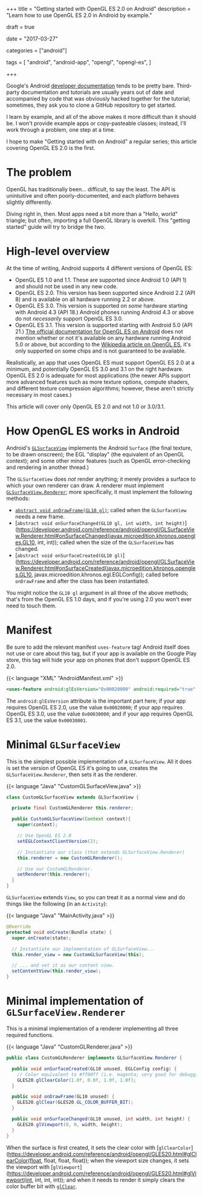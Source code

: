 +++
title = "Getting started with OpenGL ES 2.0 on Android"
description = "Learn how to use OpenGL ES 2.0 in Android by example."

draft = true

date = "2017-03-27"

categories = ["android"]

tags = [
     "android",
     "android-app",
     "opengl",
     "opengl-es",
     ]
     
+++

Google's Android
[developer documentation](https://developer.android.com/guide/topics/graphics/opengl.html)
tends to be pretty bare. Third-party documentation and tutorials are
usually years out of date and accompanied by code that was obviously
hacked together for the tutorial; sometimes, they ask you to clone a
GitHub repository to get started.

I learn by example, and all of the above makes it more difficult than
it should be. I won't provide example apps or copy-pasteable classes;
instead, I'll work through a problem, one step at a time.

I hope to make "Getting started with <whatever> on Android" a regular
series; this article covering OpenGL ES 2.0 is the first.

<!--more-->

# The problem

OpenGL has traditionally been... difficult, to say the least. The API
is unintuitive and often poorly-documented, and each platform behaves
slightly differently.

Diving right in, then. Most apps need a bit more than a "Hello, world"
triangle; but often, importing a full OpenGL library is overkill. This
"getting started" guide will try to bridge the two.

# High-level overview

At the time of writing, Android supports 4 different versions of
OpenGL ES:

* OpenGL ES 1.0 and 1.1. These are supported since Android 1.0 (API 1) and
  should not be used in any new code.
* OpenGL ES 2.0. This version has been supported since Android 2.2
  (API 8) and is available on all hardware running 2.2 or above.
* OpenGL ES 3.0. This version is supported on _some_ hardware starting
  with Android 4.3 (API 18.) Android phones running Android 4.3 or
  above do not _necessarily_ support OpenGL ES 3.0.
* OpenGL ES 3.1. This version is supported starting with Android 5.0
  (API 21.)
  [The official documentation for OpenGL ES on Android](https://developer.android.com/guide/topics/graphics/opengl.html)
  does not mention whether or not it's available on any hardware
  running Android 5.0 or above, but according to the
  [Wikipedia article on OpenGL ES](https://en.wikipedia.org/wiki/OpenGL_ES#OpenGL_ES_3.1_2),
  it's only supported on some chips and is not guaranteed to be
  available.

Realistically, an app that uses OpenGL ES must support OpenGL ES 2.0
at a minimum, and potentially OpenGL ES 3.0 and 3.1 on the right
hardware. OpenGL ES 2.0 is adequate for most applications (the newer
APIs support more advanced features such as more texture options,
compute shaders, and different texture compression algorithms;
however, these aren't strictly necessary in most cases.)

This article will cover only OpenGL ES 2.0 and not 1.0 or 3.0/3.1.

# How OpenGL ES works in Android

Android's
[`GLSurfaceView`](https://developer.android.com/reference/android/opengl/GLSurfaceView.html)
implements the Android `Surface` (the final texture, to be drawn
onscreen); the EGL "display" (the equivalent of an OpenGL context);
and some other minor features (such as OpenGL error-checking and
rendering in another thread.)

The `GLSurfaceView` does _not_ render anything; it merely provides a
surface to which your own renderer can draw. A renderer must implement
[`GLSurfaceView.Renderer`](https://developer.android.com/reference/android/opengl/GLSurfaceView.Renderer.html);
more specifically, it must implement the following methods:

* [`abstract void onDrawFrame(GL10 gl)`](https://developer.android.com/reference/android/opengl/GLSurfaceView.Renderer.html#onDrawFrame(javax.microedition.khronos.opengles.GL10)); called when the
  `GLSurfaceView` needs a new frame.
* [`abstract void onSurfaceChanged(GL10 gl, int width, int height)`](https://developer.android.com/reference/android/opengl/GLSurfaceView.Renderer.html#onSurfaceChanged(javax.microedition.khronos.opengles.GL10, int, int));
  called when the size of the `GLSurfaceView` has changed.
* [`abstract void onSurfaceCreated(GL10 gl)`](https://developer.android.com/reference/android/opengl/GLSurfaceView.Renderer.html#onSurfaceCreated(javax.microedition.khronos.opengles.GL10, javax.microedition.khronos.egl.EGLConfig)); called before
  `onDrawFrame` and after the class has been instantiated.

You might notice the `GL10 gl` argument in all three of the above
methods; that's from the OpenGL ES 1.0 days, and if you're using 2.0
you won't ever need to touch them.

# Manifest

Be sure to add the relevant manifest `uses-feature` tag! Android
itself does not use or care about this tag, but if your app is
available on the Google Play store, this tag will hide your app on
phones that don't support OpenGL ES 2.0.

{{< language "XML" "AndroidManifest.xml" >}}

```xml
<uses-feature android:glEsVersion="0x00020000" android:required="true" />
```

The `android:glEsVersion` attribute is the important part here; if
your app requires OpenGL ES 2.0, use the value `0x00020000`; if your
app requires OpenGL ES 3.0, use the value `0x00030000`; and if your
app requires OpenGL ES 3.1, use the value `0x00030001`.

# Minimal `GLSurfaceView`

This is the simplest possible implementation of a `GLSurfaceView`. All
it does is set the version of OpenGL ES it's going to use, creates the
`GLSurfaceView.Renderer`, then sets it as the renderer.

{{< language "Java" "CustomGLSurfaceView.java" >}}

```java
class CustomGLSurfaceView extends GLSurfaceView {

  private final CustomGLRenderer this.renderer;

  public CustomGLSurfaceView(Context context){
    super(context);

    // Use OpenGL ES 2.0
    setEGLContextClientVersion(2);

    // Instantiate our class (that extends GLSurfaceView.Renderer)
    this.renderer = new CustomGLRenderer();

    // Use our CustomGLRenderer.
    setRenderer(this.renderer);
  }
}
```

`GLSurfaceView` extends `View`, so you can treat it as a normal view
and do things like the following (in an `Activity`):

{{< language "Java" "MainActivity.java" >}}

```java
@Override
protected void onCreate(Bundle state) {
  super.onCreate(state);

  // Instantiate our implementation of GLSurfaceView...
  this.render_view = new CustomGLSurfaceView(this);

  // ... and set it as our content view.
  setContentView(this.render_view);
}
```

# Minimal implementation of `GLSurfaceView.Renderer`

This is a minimal implementation of a renderer implementing all three
required functions.

{{< language "Java" "CustomGLRenderer.java" >}}

```java
public class CustomGLRenderer implements GLSurfaceView.Renderer {

  public void onSurfaceCreated(GL10 unused, EGLConfig config) {
    // Color equivalent to #ff00ff (i.e. magenta; very good for debugging)
    GLES20.glClearColor(1.0f, 0.0f, 1.0f, 1.0f);
  }

  public void onDrawFrame(GL10 unused) {
    GLES20.glClear(GLES20.GL_COLOR_BUFFER_BIT);
  }

  public void onSurfaceChanged(GL10 unused, int width, int height) {
    GLES20.glViewport(0, 0, width, height);
  }
}
```

When the surface is first created, it sets the clear color with [`glClearColor`](https://developer.android.com/reference/android/opengl/GLES20.html#glClearColor(float, float, float, float)); when the viewport size changes, it sets the viewport with [`glViewport`](https://developer.android.com/reference/android/opengl/GLES20.html#glViewport(int, int, int, int));
and when it needs to render it simply clears the color buffer bit with [`glClear`](https://developer.android.com/reference/android/opengl/GLES20.html#glClear(int)).
